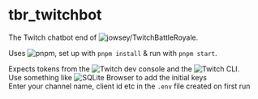 # tbr_twitchbot

The Twitch chatbot end of ![jowsey/TwitchBattleRoyale](https://github.com/jowsey/TwitchBattleRoyale).

Uses ![pnpm](https://pnpm.io), set up with `pnpm install` & run with `pnpm start`.

Expects tokens from the ![Twitch dev console](https://dev.twitch.tv/console/) and the ![Twitch CLI](https://github.com/twitchdev/twitch-cli).  
Use something like ![SQLite Browser](https://sqlitebrowser.org/) to add the initial keys  
Enter your channel name, client id etc in the `.env` file created on first run
